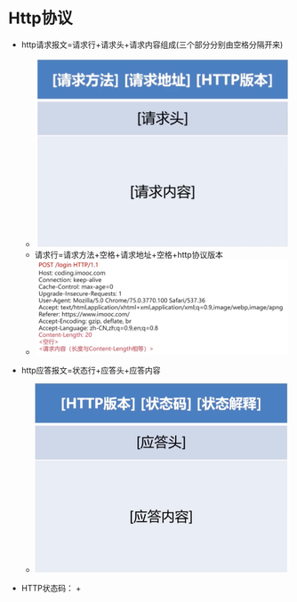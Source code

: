 # Http协议

+ http请求报文=请求行+请求头+请求内容组成(三个部分分别由空格分隔开来)
  + ![1568810267601](../images/1568810267601.png)
  + 请求行=请求方法+空格+请求地址+空格+http协议版本
  + ![1568810285025](../images/1568810285025.png)

+ http应答报文=状态行+应答头+应答内容
  + ![1568810460603](../images/1568810460603.png)

+ HTTP状态码：
  + 
